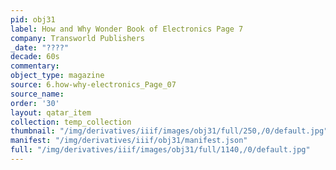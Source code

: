 ```yaml
---
pid: obj31
label: How and Why Wonder Book of Electronics Page 7
company: Transworld Publishers
_date: "????"
decade: 60s
commentary:
object_type: magazine
source: 6.how-why-electronics_Page_07
source_name:
order: '30'
layout: qatar_item
collection: temp_collection
thumbnail: "/img/derivatives/iiif/images/obj31/full/250,/0/default.jpg"
manifest: "/img/derivatives/iiif/obj31/manifest.json"
full: "/img/derivatives/iiif/images/obj31/full/1140,/0/default.jpg"
---
```

